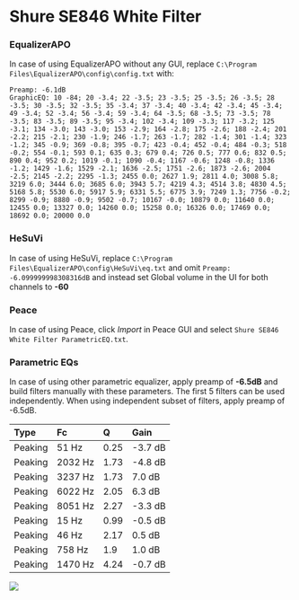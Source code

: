 # Shure SE846 White Filter

### EqualizerAPO
In case of using EqualizerAPO without any GUI, replace `C:\Program Files\EqualizerAPO\config\config.txt`
with:
```
Preamp: -6.1dB
GraphicEQ: 10 -84; 20 -3.4; 22 -3.5; 23 -3.5; 25 -3.5; 26 -3.5; 28 -3.5; 30 -3.5; 32 -3.5; 35 -3.4; 37 -3.4; 40 -3.4; 42 -3.4; 45 -3.4; 49 -3.4; 52 -3.4; 56 -3.4; 59 -3.4; 64 -3.5; 68 -3.5; 73 -3.5; 78 -3.5; 83 -3.5; 89 -3.5; 95 -3.4; 102 -3.4; 109 -3.3; 117 -3.2; 125 -3.1; 134 -3.0; 143 -3.0; 153 -2.9; 164 -2.8; 175 -2.6; 188 -2.4; 201 -2.2; 215 -2.1; 230 -1.9; 246 -1.7; 263 -1.7; 282 -1.4; 301 -1.4; 323 -1.2; 345 -0.9; 369 -0.8; 395 -0.7; 423 -0.4; 452 -0.4; 484 -0.3; 518 -0.2; 554 -0.1; 593 0.1; 635 0.3; 679 0.4; 726 0.5; 777 0.6; 832 0.5; 890 0.4; 952 0.2; 1019 -0.1; 1090 -0.4; 1167 -0.6; 1248 -0.8; 1336 -1.2; 1429 -1.6; 1529 -2.1; 1636 -2.5; 1751 -2.6; 1873 -2.6; 2004 -2.5; 2145 -2.2; 2295 -1.3; 2455 0.0; 2627 1.9; 2811 4.0; 3008 5.8; 3219 6.0; 3444 6.0; 3685 6.0; 3943 5.7; 4219 4.3; 4514 3.8; 4830 4.5; 5168 5.8; 5530 6.0; 5917 5.9; 6331 5.5; 6775 3.9; 7249 1.3; 7756 -0.2; 8299 -0.9; 8880 -0.9; 9502 -0.7; 10167 -0.0; 10879 0.0; 11640 0.0; 12455 0.0; 13327 0.0; 14260 0.0; 15258 0.0; 16326 0.0; 17469 0.0; 18692 0.0; 20000 0.0
```

### HeSuVi
In case of using HeSuVi, replace `C:\Program Files\EqualizerAPO\config\HeSuVi\eq.txt` and omit `Preamp:
-6.099999998308316dB` and instead set Global volume in the UI for both channels to **-60**

### Peace
In case of using Peace, click *Import* in Peace GUI and select `Shure SE846 White Filter ParametricEQ.txt`.

### Parametric EQs
In case of using other parametric equalizer, apply preamp of **-6.5dB** and build filters manually
with these parameters. The first 5 filters can be used independently.
When using independent subset of filters, apply preamp of -6.5dB.

| Type    | Fc      |    Q | Gain    |
|:--------|:--------|:-----|:--------|
| Peaking | 51 Hz   | 0.25 | -3.7 dB |
| Peaking | 2032 Hz | 1.73 | -4.8 dB |
| Peaking | 3237 Hz | 1.73 | 7.0 dB  |
| Peaking | 6022 Hz | 2.05 | 6.3 dB  |
| Peaking | 8051 Hz | 2.27 | -3.3 dB |
| Peaking | 15 Hz   | 0.99 | -0.5 dB |
| Peaking | 46 Hz   | 2.17 | 0.5 dB  |
| Peaking | 758 Hz  | 1.9  | 1.0 dB  |
| Peaking | 1470 Hz | 4.24 | -0.7 dB |

![](https://raw.githubusercontent.com/jaakkopasanen/AutoEq/master/results/headphonecom/sbaf-serious/Shure%20SE846%20White%20Filter/Shure%20SE846%20White%20Filter.png)